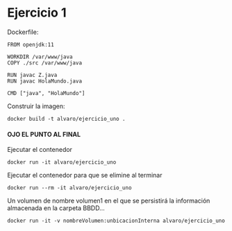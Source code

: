 # Ejercicio 1

Dockerfile:

    FROM openjdk:11

    WORKDIR /var/www/java
    COPY ./src /var/www/java

    RUN javac Z.java
    RUN javac HolaMundo.java

    CMD ["java", "HolaMundo"]
    

Construir la imagen: 

    docker build -t alvaro/ejercicio_uno .
    

#### OJO EL PUNTO AL FINAL
    
    
Ejecutar el contenedor 

    docker run -it alvaro/ejercicio_uno
    

Ejecutar el contenedor para que se elimine al terminar 

    docker run --rm -it alvaro/ejercicio_uno
    
    
Un volumen de nombre volumen1 en el que se persistirá la información 
almacenada en la carpeta BBDD...

    docker run -it -v nombreVolumen:unbicacionInterna alvaro/ejercicio_uno
    

    
